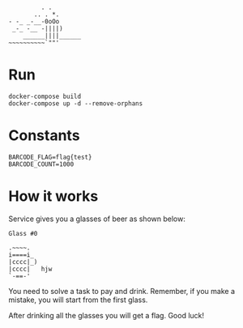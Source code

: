 ```

         . .
       .. . *.
- -_ _-__-0oOo
 _-_ -__ -||||)
    ______||||______
~~~~~~~~~~`""'⠀

```

# Run 
```#bash
docker-compose build
docker-compose up -d --remove-orphans
```

# Constants

```#bash
BARCODE_FLAG=flag{test}
BARCODE_COUNT=1000
```

# How it works

Service gives you a glasses of beer as shown below:
```
Glass #0

.~~~~.
i====i_
|cccc|_)
|cccc|   hjw
`-==-'

```

You need to solve a task to pay and drink. Remember, if you make a mistake, you will start from the first glass.

After drinking all the glasses you will get a flag. Good luck!

